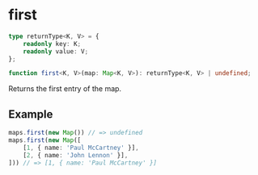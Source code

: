 # first

```ts
type returnType<K, V> = {
    readonly key: K;
    readonly value: V;
};

function first<K, V>(map: Map<K, V>): returnType<K, V> | undefined;
```

Returns the first entry of the map.

## Example

```ts
maps.first(new Map()) // => undefined
maps.first(new Map([
    [1, { name: 'Paul McCartney' }],
    [2, { name: 'John Lennon' }],
])) // => [1, { name: 'Paul McCartney' }]
```
